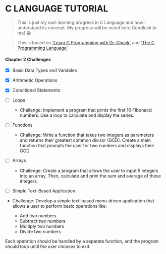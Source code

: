 # C LANGUAGE TUTORIAL

> This is just my own learning progress in C Language and how I understand its concept.
> My progress will be noted here
> Goodluck to me! 😁

> This is based on ['Learn C Programming with Dr. Chuck'](https://www.youtube.com/watch?v=PaPN51Mm5qQ) and ['The C Programming Language'](https://www.amazon.com/Programming-Language-2nd-Brian-Kernighan/dp/0131103628)

#### Chapter 2 Challenges

- [x] Basic Data Types and Variables
- [x] Arithmetic Operations
- [x] Conditional Statements
- [ ] Loops

  - Challenge: Implement a program that prints the first 10 Fibonacci numbers. Use a loop to calculate and display the series.

- [ ] Functions

  - Challenge: Write a function that takes two integers as parameters and returns their greatest common divisor (GCD). Create a main function that prompts the user for two numbers and displays their GCD.

- [ ] Arrays

  - Challenge: Create a program that allows the user to input 5 integers into an array. Then, calculate and print the sum and average of these integers.

- [ ] Simple Text-Based Application
- Challenge: Develop a simple text-based menu-driven application that allows a user to perform basic operations like:

  - Add two numbers
  - Subtract two numbers
  - Multiply two numbers
  - Divide two numbers

Each operation should be handled by a separate function, and the program should loop until the user chooses to exit.
